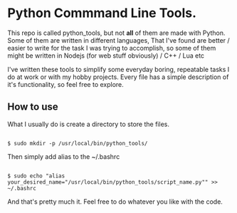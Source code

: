 # Python Commmand Line Tools.

This repo is called python_tools, but not **all** of them are made with Python. Some of them are written in different languages,
That I've found are better / easier to write for the task I was trying to accomplish, so some of them might be written in Nodejs (for web stuff obviously)  / C++ / Lua etc  

I've written these tools to simplify some everyday boring, repeatable tasks I do at work or with my hobby projects.
Every file has a simple description of it's functionality, so feel free to explore.


## How to use

What I usually do is create a directory to store the files.

```

$ sudo mkdir -p /usr/local/bin/python_tools/

```

Then simply add alias to the ~/.bashrc 

```

$ sudo echo "alias your_desired_name="/usr/local/bin/python_tools/script_name.py"" >> ~/.bashrc

``` 

And that's pretty much it. Feel free to do whatever you like with the code.
